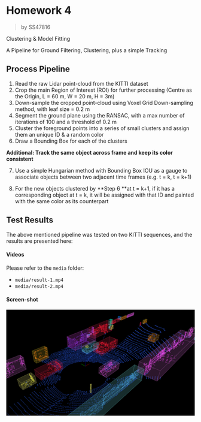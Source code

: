 # Homework 4

> by SS47816

Clustering & Model Fitting

A Pipeline for Ground Filtering, Clustering, plus a simple Tracking



## Process Pipeline

1. Read the raw Lidar point-cloud from the KITTI dataset
2. Crop the main Region of Interest (ROI) for further processing (Centre as the Origin, L = 60 m, W = 20 m, H = 3m)
3. Down-sample the cropped point-cloud using Voxel Grid Down-sampling method, with leaf size = 0.2 m
4. Segment the ground plane using the RANSAC, with a max number of iterations of 100 and a threshold of 0.2 m
5. Cluster the foreground points into a series of small clusters and assign them an unique ID & a random color
6. Draw a Bounding Box for each of the clusters

**Additional: Track the same object across frame and keep its color consistent**

7. Use a simple Hungarian method with Bounding Box IOU as a gauge to associate objects between two adjacent time frames (e.g. t = k, t = k+1)

8. For the new objects clustered by **Step 6 **at t = k+1, if it has a corresponding object at t = k, it will be assigned with that ID and painted with the same color as its counterpart

   

## Test Results

The above mentioned pipeline was tested on two KITTI sequences, and the results are presented here: 

#### Videos

Please refer to the `media` folder:

* `media/result-1.mp4`
* `media/result-2.mp4`

#### Screen-shot

![sequence-2](media/sequence-2.png)